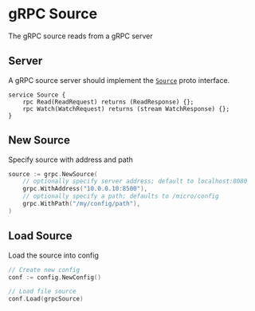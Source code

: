 # gRPC Source

The gRPC source reads from a gRPC server

## Server

A gRPC source server should implement the [`Source`](https://github.com/micro/go-micro/config/blob/master/source/grpc/proto/grpc.proto#L3L6) proto interface.

```
service Source {
	rpc Read(ReadRequest) returns (ReadResponse) {};
	rpc Watch(WatchRequest) returns (stream WatchResponse) {};
}
```

## New Source

Specify source with address and path

```go
source := grpc.NewSource(
	// optionally specify server address; default to localhost:8080
	grpc.WithAddress("10.0.0.10:8500"),
	// optionally specify a path; defaults to /micro/config
	grpc.WithPath("/my/config/path"),
)
```

## Load Source

Load the source into config

```go
// Create new config
conf := config.NewConfig()

// Load file source
conf.Load(grpcSource)
```
